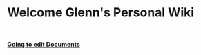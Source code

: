 # Welcome Glenn's Personal Wiki

<br>

**[Going to edit Documents](https://github.com/Glenn-Li/Glenn-Li.github.io/tree/master/wiki/library/001-English_Study "Go to edit Documents")**


<!-- ![Welcome Glenn's Personal Wiki](assets/logo.png "Welcome Glenn's Personal Wiki！") -->
